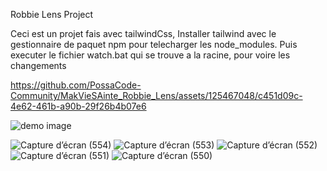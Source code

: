 Robbie Lens Project

Ceci est un projet fais avec tailwindCss, Installer tailwind avec le gestionnaire de paquet npm pour telecharger les node_modules.
Puis executer le fichier watch.bat qui se trouve a la racine, pour voire les changements

https://github.com/PossaCode-Community/MakVieSAinte_Robbie_Lens/assets/125467048/c451d09c-4e62-461b-a90b-29f26b4b07e6

![demo image](https://github.com/PossaCode-Community/MakVieSAinte_Robbie_Lens/assets/125467048/6eb4d33f-a08c-4675-aec2-7b30498681de)

![Capture d’écran (554)](https://github.com/PossaCode-Community/MakVieSAinte_Robbie_Lens/assets/125467048/7e2fb8f9-021b-46fa-ba13-169d852614bf)
![Capture d’écran (553)](https://github.com/PossaCode-Community/MakVieSAinte_Robbie_Lens/assets/125467048/c108d70b-5407-41c6-99bd-7709a9e1c518)
![Capture d’écran (552)](https://github.com/PossaCode-Community/MakVieSAinte_Robbie_Lens/assets/125467048/a0be0cb2-cd41-4209-a0a3-0d88992e02e5)
![Capture d’écran (551)](https://github.com/PossaCode-Community/MakVieSAinte_Robbie_Lens/assets/125467048/2417bd90-48a0-433c-8f68-bf6d215c9d41)
![Capture d’écran (550)](https://github.com/PossaCode-Community/MakVieSAinte_Robbie_Lens/assets/125467048/0bdf3e57-445a-44b4-afc4-f810104c78c9)
